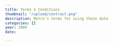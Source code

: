 ```yaml
---
title: Terms & Conditions
thumbnail: "/upload/contract.png"
description: Metro's terms for using these data
categories: []
year: 2009
date: 

---
```

